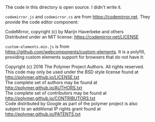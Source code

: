 The code in this directory is open source. I didn't write it.

`codemirror.js` and `codemirror.cs` are from https://codemirror.net. They provide the code editor component:

CodeMirror, copyright (c) by Marijn Haverbeke and others<br/>
Distributed under an MIT license: https://codemirror.net/LICENSE

`custom-elements.min.js` is from https://github.com/webcomponents/custom-elements. It is a polyfill, providing custom elements support for browsers that do not have it:

Copyright (c) 2016 The Polymer Project Authors. All rights reserved.<br/>
This code may only be used under the BSD style license found at http://polymer.github.io/LICENSE.txt<br/>
The complete set of authors may be found at http://polymer.github.io/AUTHORS.txt<br/>
The complete set of contributors may be found at http://polymer.github.io/CONTRIBUTORS.txt<br/>
Code distributed by Google as part of the polymer project is also<br/>
subject to an additional IP rights grant found at http://polymer.github.io/PATENTS.txt
